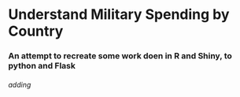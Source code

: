 # Understand Military Spending by Country

### An attempt to recreate some work doen in R and Shiny, to python and Flask

###### adding

